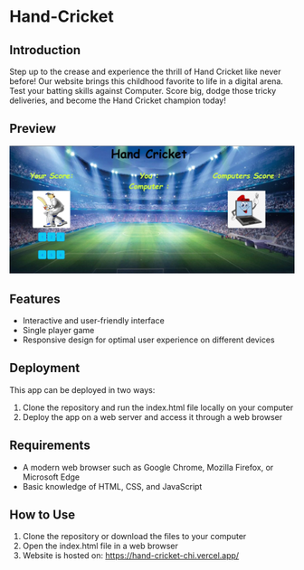 # Hand-Cricket
## Introduction

Step up to the crease and experience the thrill of Hand Cricket like never before! Our website brings this childhood favorite to life in a digital arena. Test your batting skills against Computer. Score big, dodge those tricky deliveries, and become the Hand Cricket champion today!

## Preview

![Alt text](image.jpg)

## Features

- Interactive and user-friendly interface
- Single player game
- Responsive design for optimal user experience on different devices

## Deployment

This app can be deployed in two ways:

1. Clone the repository and run the index.html file locally on your computer
2. Deploy the app on a web server and access it through a web browser

## Requirements

- A modern web browser such as Google Chrome, Mozilla Firefox, or Microsoft Edge
- Basic knowledge of HTML, CSS, and JavaScript

## How to Use

1. Clone the repository or download the files to your computer
2. Open the index.html file in a web browser
3. Website is hosted on:  https://hand-cricket-chi.vercel.app/
